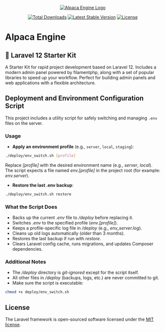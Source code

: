 <p align="center"><a href="https://web-modern.by" target="_blank"><img src="https://web-modern.by/wp-content/uploads/2025/07/alpaca-engine-github.png" alt="Alpaca Engine Logo"></a></p>

<p align="center">
<a href="https://packagist.org/packages/webmodern/alpaca-engine"><img src="https://img.shields.io/packagist/dt/webmodern/alpaca-engine" alt="Total Downloads"></a>
<a href="https://packagist.org/packages/webmodern/alpaca-engine"><img src="https://img.shields.io/packagist/v/webmodern/alpaca-engine" alt="Latest Stable Version"></a>
<a href="https://packagist.org/packages/webmodern/alpaca-engine"><img src="https://img.shields.io/packagist/l/webmodern/alpaca-engine" alt="License"></a>
</p>

# Alpaca Engine

## 🚀 Laravel 12 Starter Kit

A Starter Kit for rapid project development based on Laravel 12. Includes a modern admin panel powered by filamentphp, along with a set of popular libraries to speed up your workflow. Perfect for building admin panels and web applications with a flexible architecture.
 
## Deployment and Environment Configuration Script

This project includes a utility script for safely switching and managing `.env` files on the server.

### Usage

- **Apply an environment profile** (e.g., `server`, `local`, `staging`):

```bash
./deploy/env_switch.sh [profile]
```

  Replace *[profile]* with the desired environment name (e.g., *server*, *local*).  
  The script expects a file named *env.[profile]* in the project root (for example: *env.server*).

- **Restore the last .env backup**:

```bash
./deploy/env_switch.sh restore
```

### What the Script Does

- Backs up the current *.env* file to */deploy* before replacing it.
- Switches *.env* to the specified profile (*env.[profile]*).
- Keeps a profile-specific log file in */deploy* (e.g., *env_server.log*).
- Cleans up old logs automatically (older than 3 months).
- Restores the last backup if run with *restore*.
- Clears Laravel config cache, runs migrations, and updates Composer dependencies.

### Additional Notes

- The */deploy* directory is *git-ignored* except for the script itself.
- All other files in */deploy* (backups, logs, etc.) are never committed to git.
- Make sure the script is executable:

```bash
chmod +x deploy/env_switch.sh
```

## License

The Laravel framework is open-sourced software licensed under the [MIT license](https://opensource.org/licenses/MIT).
